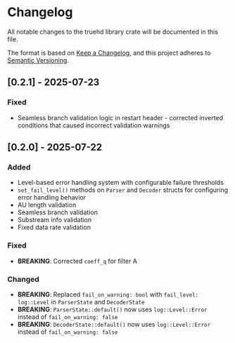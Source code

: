 # Changelog

All notable changes to the truehd library crate will be documented in this file.

The format is based on [Keep a Changelog](https://keepachangelog.com/en/1.0.0/),
and this project adheres to [Semantic Versioning](https://semver.org/spec/v2.0.0.html).

## [0.2.1] - 2025-07-23

### Fixed
- Seamless branch validation logic in restart header - corrected inverted conditions that caused incorrect validation warnings

## [0.2.0] - 2025-07-22

### Added
- Level-based error handling system with configurable failure thresholds
- `set_fail_level()` methods on `Parser` and `Decoder` structs for configuring error handling behavior
- AU length validation
- Seamless branch validation
- Substream info validation
- Fixed data rate validation

### Fixed
- **BREAKING**: Corrected `coeff_q` for filter A

### Changed
- **BREAKING**: Replaced `fail_on_warning: bool` with `fail_level: log::Level` in `ParserState` and `DecoderState`
- **BREAKING**: `ParserState::default()` now uses `log::Level::Error` instead of `fail_on_warning: false`
- **BREAKING**: `DecoderState::default()` now uses `log::Level::Error` instead of `fail_on_warning: false`

